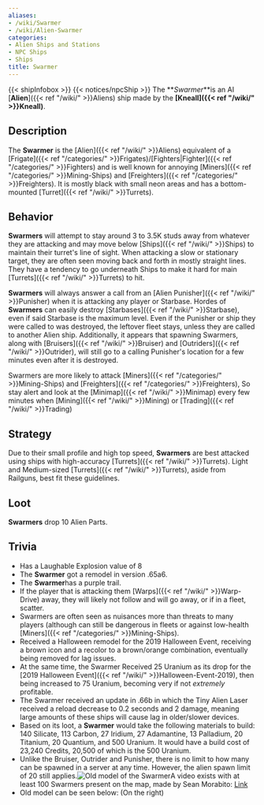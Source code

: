 ```yaml
---
aliases:
- /wiki/Swarmer
- /wiki/Alien-Swarmer
categories:
- Alien Ships and Stations
- NPC Ships
- Ships
title: Swarmer
---
```


{{< shipInfobox >}} {{< notices/npcShip >}} The **_Swarmer_**is an AI [**Alien**]({{< ref "/wiki/" >}}Aliens) ship made by the **[Kneall]({{< ref "/wiki/" >}}Kneall)**. 

## Description

The **Swarmer** is the [Alien]({{< ref "/wiki/" >}}Aliens) equivalent of a [Frigate]({{< ref "/categories/" >}}Frigates)/[Fighters|Fighter]({{< ref "/categories/" >}}Fighters) and is well known for annoying [Miners]({{< ref "/categories/" >}}Mining-Ships) and [Freighters]({{< ref "/categories/" >}}Freighters). It is mostly black with small neon areas and has a bottom-mounted [Turret]({{< ref "/wiki/" >}}Turrets).

## Behavior

**Swarmers** will attempt to stay around 3 to 3.5K studs away from whatever they are attacking and may move below [Ships]({{< ref "/wiki/" >}}Ships) to maintain their turret's line of sight. When attacking a slow or stationary target, they are often seen moving back and forth in mostly straight lines. They have a tendency to go underneath Ships to make it hard for main [Turrets]({{< ref "/wiki/" >}}Turrets) to hit.

**Swarmers** will always answer a call from an [Alien Punisher]({{< ref "/wiki/" >}}Punisher) when it is attacking any player or Starbase. Hordes of **Swarmers** can easily destroy [Starbases]({{< ref "/wiki/" >}}Starbase), even if said Starbase is the maximum level. Even if the Punisher or ship they were called to was destroyed, the leftover fleet stays, unless they are called to another Alien ship. Additionally, it appears that spawning Swarmers, along with [Bruisers]({{< ref "/wiki/" >}}Bruiser) and [Outriders]({{< ref "/wiki/" >}}Outrider), will still go to a calling Punisher's location for a few minutes even after it is destroyed.

Swarmers are more likely to attack [Miners]({{< ref "/categories/" >}}Mining-Ships) and [Freighters]({{< ref "/categories/" >}}Freighters), So stay alert and look at the [Minimap]({{< ref "/wiki/" >}}Minimap) every few minutes when [Mining]({{< ref "/wiki/" >}}Mining) or [Trading]({{< ref "/wiki/" >}}Trading)

## Strategy

Due to their small profile and high top speed, **Swarmers** are best attacked using ships with high-accuracy [Turrets]({{< ref "/wiki/" >}}Turrets). Light and Medium-sized [Turrets]({{< ref "/wiki/" >}}Turrets), aside from Railguns, best fit these guidelines.

## Loot

**Swarmers** drop 10 Alien Parts.

## Trivia

- Has a Laughable Explosion value of 8
- The **Swarmer** got a remodel in version .65a6.
- The **Swarmer**has a purple trail.
- If the player that is attacking them [Warps]({{< ref "/wiki/" >}}Warp-Drive) away, they will likely not follow and will go away, or if in a fleet, scatter.
- Swarmers are often seen as nuisances more than threats to many players (although can still be dangerous in fleets or against low-health [Miners]({{< ref "/categories/" >}}Mining-Ships).
- Received a Halloween remodel for the 2019 Halloween Event, receiving a brown icon and a recolor to a brown/orange combination, eventually being removed for lag issues.
- At the same time, the Swarmer Received 25 Uranium as its drop for the [2019 Halloween Event]({{< ref "/wiki/" >}}Halloween-Event-2019), then being increased to 75 Uranium, becoming very if not _extremely_ profitable.
- The Swarmer received an update in .66b in which the Tiny Alien Laser received a reload decrease to 0.2 seconds and 2 damage, meaning large amounts of these ships will cause lag in older/slower devices.
- Based on its loot, a **Swarmer** would take the following materials to build: 140 Silicate, 113 Carbon, 27 Iridium, 27 Adamantine, 13 Palladium, 20 Titanium, 20 Quantium, and 500 Uranium. It would have a build cost of 23,240 Credits, 20,500 of which is the 500 Uranium.
- Unlike the Bruiser, Outrider and Punisher, there is no limit to how many can be spawned in a server at any time. However, the alien spawn limit of 20 still applies.![Old model of the
Swarmer](Screenshot_2024-04-06_112901.png "Old model of the Swarmer")A video exists with at least 100 Swarmers present on the map, made by Sean Morabito: [Link](https://www.youtube.com/watch?v=ItJSuvcZGVs)
- Old model can be seen below: (On the right)